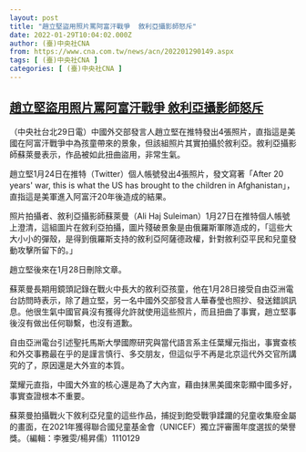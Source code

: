 ```yaml
---
layout: post
title: "趙立堅盜用照片罵阿富汗戰爭  敘利亞攝影師怒斥"
date: 2022-01-29T10:04:02.000Z
author: (臺)中央社CNA
from: https://www.cna.com.tw/news/acn/202201290149.aspx
tags: [ (臺)中央社CNA ]
categories: [ (臺)中央社CNA ]
---
```

<!--1643450642000-->
[趙立堅盜用照片罵阿富汗戰爭  敘利亞攝影師怒斥](https://www.cna.com.tw/news/acn/202201290149.aspx)
------

<div>
<div></div><div><p>（中央社台北29日電）中國外交部發言人趙立堅在推特發出4張照片，直指這是美國在阿富汗戰爭中為孩童帶來的景象，但該組照片其實拍攝於敘利亞。敘利亞攝影師蘇萊曼表示，作品被如此扭曲盜用，非常生氣。</p><p>趙立堅1月24日在推特（Twitter）個人帳號發出4張照片，發文寫著「After 20 years' war, this is what the US has brought to the children in Afghanistan」，直指這是美軍進入阿富汗20年後造成的結果。</p><p>照片拍攝者、敘利亞攝影師蘇萊曼（Ali Haj Suleiman）1月27日在推特個人帳號上澄清，這組圖片在敘利亞拍攝，圖片殘破景象是由俄羅斯軍隊造成的，「這些大大小小的彈殼，是得到俄羅斯支持的敘利亞阿薩德政權，針對敘利亞平民和兒童發動攻擊所留下的。」</p><div class='media'><div class='twitterMedia'><blockquote class='twitter-tweet' data-lang='zh-tw'><a href='https://twitter.com/AliHajSuleiman/status/1486751480954732548'></a></blockquote></div></div><p>趙立堅後來在1月28日刪除文章。</p><p>蘇萊曼長期用鏡頭記錄在戰火中長大的敘利亞孩童，他在1月28日接受自由亞洲電台訪問時表示，除了趙立堅，另一名中國外交部發言人華春瑩也照抄、發送錯誤訊息。他很生氣中國官員沒有獲得允許就使用這些照片，而且扭曲了事實，趙立堅事後沒有做出任何聯繫，也沒有道歉。</p><p>自由亞洲電台引述聖托馬斯大學國際研究與當代語言系主任葉耀元指出，事實查核和外交事務最在乎的是謹言慎行、多交朋友，但這似乎不再是北京這代外交官所講究的了，原因還是大外宣的本質。</p><p>葉耀元直指，中國大外宣的核心還是為了大內宣，藉由抹黑美國來彰顯中國多好，事實查證根本不重要。</p><p>蘇萊曼拍攝戰火下敘利亞兒童的這些作品，捕捉到飽受戰爭蹂躪的兒童收集廢金屬的畫面，在2021年獲得聯合國兒童基金會（UNICEF）獨立評審團年度選拔的榮譽獎。（編輯：李雅雯/楊昇儒）1110129</p></div>
</div>
